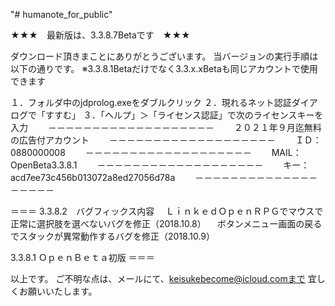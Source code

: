 "# humanote_for_public" 

★★★　最新版は、3.3.8.7Betaです　★★★

ダウンロード頂きまことにありがとうございます。
当バージョンの実行手順は以下の通りです。
※3.3.8.1Betaだけでなく3.3.x.xBetaも同じアカウントで使用できます

１．フォルダ中のjdprolog.exeをダブルクリック
２．現れるネット認証ダイアログで「すすむ」
３．「ヘルプ」＞「ライセンス認証」で次のライセンスキーを入力
　　－－－－－－－－－－－－－－－－－－－
　　２０２１年９月迄無料の広告付アカウント
　　－－－－－－－－－－－－－－－－－－－
　　ＩＤ：0880000008
　　－－－－－－－－－－－－－－－－－－－
　　MAIL：OpenBeta3.3.8.1
　　－－－－－－－－－－－－－－－－－－－
　　キー：acd7ee73c456b013072a8ed27056d78a
　　－－－－－－－－－－－－－－－－－－－

＝＝＝
3.3.8.2　バグフィックス内容
　ＬｉｎｋｅｄＯｐｅｎＲＰＧでマウスで正常に選択肢を選べないバグを修正（2018.10.8）
　ボタンメニュー画面の戻るでスタックが異常動作するバグを修正（2018.10.9）

3.3.8.1 ＯｐｅｎＢｅｔａ初版
＝＝＝

以上です。
ご不明な点は、メールにて、keisukebecome@icloud.comまで
宜しくお願いいたします。

